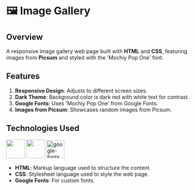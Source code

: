 # 🖼️ Image Gallery

##  Overview
A responsive image gallery web page built with **HTML** and **CSS**, featuring images from **Picsum** and styled with
the 'Mochiy Pop One' font.

## Features
1. **Responsive Design**: Adjusts to different screen sizes.
2. **Dark Theme**: Background color is dark red with white text for contrast.
3. **Google Fonts**: Uses 'Mochiy Pop One' from Google Fonts.
4. **Images from Picsum**: Showcases random images from Picsum.
   
##  Technologies Used
   <img height="50" width="50" src="https://img.icons8.com/color/48/000000/html-5.png" /> <img height="50" width="50" src="https://img.icons8.com/color/48/000000/css3.png" /> <img width="48" height="48" src="https://img.icons8.com/color/48/google-fonts.png" alt="google-fonts"/>
  
- **HTML**: Markup language used to structure the content.
- **CSS**: Stylesheet language used to style the web page.
- **Google Fonts**: For custom fonts.
